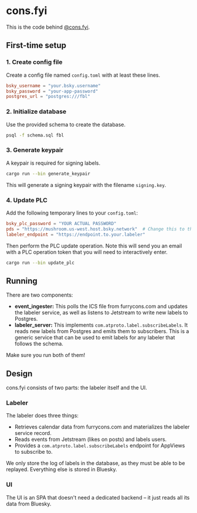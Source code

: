# cons.fyi

This is the code behind [@cons.fyi](https://bsky.app/profile/cons.fyi).

## First-time setup

### 1. Create config file

Create a config file named `config.toml` with at least these lines.

```toml
bsky_username = "your.bsky.username"
bsky_password = "your-app-password"
postgres_url = "postgres:///fbl"
```

### 2. Initialize database

Use the provided schema to create the database.

```sh
psql -f schema.sql fbl
```

### 3. Generate keypair

A keypair is required for signing labels.

```sh
cargo run --bin generate_keypair
```

This will generate a signing keypair with the filename `signing.key`.

### 4. Update PLC

Add the following temporary lines to your `config.toml`:

```toml
bsky_plc_password = "YOUR ACTUAL PASSWORD"
pds = "https://mushroom.us-west.host.bsky.network"  # Change this to the PDS your account is hosted on.
labeler_endpoint = "https://endpoint.to.your.labeler"
```

Then perform the PLC update operation. Note this will send you an email with a PLC operation token that you will need to interactively enter.

```sh
cargo run --bin update_plc
```

## Running

There are two components:

- **event_ingester:** This polls the ICS file from furrycons.com and updates the labeler service, as well as listens to Jetstream to write new labels to Postgres.
- **labeler_server:** This implements `com.atproto.label.subscribeLabels`. It reads new labels from Postgres and emits them to subscribers. This is a generic service that can be used to emit labels for any labeler that follows the schema.

Make sure you run both of them!

## Design

cons.fyi consists of two parts: the labeler itself and the UI.

### Labeler

The labeler does three things:
- Retrieves calendar data from furrycons.com and materializes the labeler service record.
- Reads events from Jetstream (likes on posts) and labels users.
- Provides a `com.atproto.label.subscribeLabels` endpoint for AppViews to subscribe to.

We only store the log of labels in the database, as they must be able to be replayed. Everything else is stored in Bluesky.

### UI

The UI is an SPA that doesn't need a dedicated backend – it just reads all its data from Bluesky.
